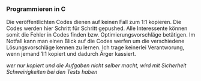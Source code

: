 ### Programmieren in C

Die veröffentlichten Codes dienen auf keinen Fall zum 1:1 kopieren. Die Codes werden hier Schritt für Schritt gepushed. 
Alle Interessente können somit die Fehler in Codes finden bzw. Optimierungsvorschläge betätigen. Im Notfall kann man 
einen Blick auf die Codes werfen um die verschiedene Lösungsvorschläge kennen zu lernen.
Ich trage keinerlei Verantworung, wenn jemand 1:1 kopiert und dadurch Ärger kassiert. 

*wer nur kopiert und die Aufgaben nicht selber macht, wird mit Sicherheit Schweirigkeiten bei den Tests haben*
